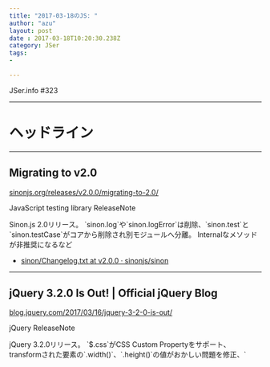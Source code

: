 ```yaml
---
title: "2017-03-18のJS: "
author: "azu"
layout: post
date : 2017-03-18T10:20:30.238Z
category: JSer
tags:
-

---
```


JSer.info #323

----

<h1 class="site-genre">ヘッドライン</h1>

----

## Migrating to v2.0
[sinonjs.org/releases/v2.0.0/migrating-to-2.0/](http://sinonjs.org/releases/v2.0.0/migrating-to-2.0/ "Migrating to v2.0")
<p class="jser-tags jser-tag-icon"><span class="jser-tag">JavaScript</span> <span class="jser-tag">testing</span> <span class="jser-tag">library</span> <span class="jser-tag">ReleaseNote</span></p>
Sinon.js 2.0リリース。
`sinon.log`や`sinon.logError`は削除、`sinon.test`と`sinon.testCase`がコアから削除され別モジュールへ分離。
Internalなメソッドが非推奨になるなど

- [sinon/Changelog.txt at v2.0.0 · sinonjs/sinon](https://github.com/sinonjs/sinon/blob/v2.0.0/Changelog.txt "sinon/Changelog.txt at v2.0.0 · sinonjs/sinon")

----

## jQuery 3.2.0 Is Out! | Official jQuery Blog
[blog.jquery.com/2017/03/16/jquery-3-2-0-is-out/](https://blog.jquery.com/2017/03/16/jquery-3-2-0-is-out/ "jQuery 3.2.0 Is Out! | Official jQuery Blog")
<p class="jser-tags jser-tag-icon"><span class="jser-tag">jQuery</span> <span class="jser-tag">ReleaseNote</span></p>
jQuery 3.2.0リリース。
`$.css`がCSS Custom Propertyをサポート、transformされた要素の`.width()`、`.height()`の値がおかしい問題を修正、`<template>`要素をサポートなど


----

## Release react-router@4.0.0: Publish · ReactTraining/react-router
[github.com/ReactTraining/react-router/releases/tag/react-router%404.0.0](https://github.com/ReactTraining/react-router/releases/tag/react-router%404.0.0 "Release react-router@4.0.0: Publish · ReactTraining/react-router")
<p class="jser-tags jser-tag-icon"><span class="jser-tag">React</span> <span class="jser-tag">ReleaseNote</span> <span class="jser-tag">library</span></p>
React Router 4.0.0リリース。
書き直されたバージョンであり、既存のものとは互換性がないためマイグレーションガイドは用意されていない。

- https://github.com/ReactTraining/react-router/tree/v4.0.0-beta.8#why-a-major-version-bump

- [Migration guide v3 -&gt; v4 or changelog? · Issue #4738 · ReactTraining/react-router](https://github.com/ReactTraining/react-router/issues/4738 "Migration guide v3 -&amp;gt; v4 or changelog? · Issue #4738 · ReactTraining/react-router")
- [v4 FAQ](https://github.com/ReactTraining/react-router/tree/v4.0.0-beta.8#why-a-major-version-bump "v4 FAQ")
- [react-router@v4対応したので雑に晒す - Qiita](http://qiita.com/Jey/items/dae2074427547e63569b "react-router@v4対応したので雑に晒す - Qiita")

----

## Release v0.42.0 · facebook/flow
[github.com/facebook/flow/releases/tag/v0.42.0](https://github.com/facebook/flow/releases/tag/v0.42.0 "Release v0.42.0 · facebook/flow")
<p class="jser-tags jser-tag-icon"><span class="jser-tag">flowtype</span> <span class="jser-tag">ReleaseNote</span></p>
Flow 0.42.0リリース。
Object type spread `type TypeB = { ...TypeA }` の追加。`flow ide`コマンドの追加など


----
<h1 class="site-genre">アーティクル</h1>

----

## Testing Service Workers – Dev Channel – Medium
[medium.com/dev-channel/testing-service-workers-318d7b016b19](https://medium.com/dev-channel/testing-service-workers-318d7b016b19 "Testing Service Workers – Dev Channel – Medium")
<p class="jser-tags jser-tag-icon"><span class="jser-tag">ServiceWorker</span> <span class="jser-tag">testing</span></p>
ServiceWorkerのスクリプトに対するユニットテストについて。
Tests in SW、イベントのエミュレート、Push Eventのテストについてなど


----

## ES6 Proxy をつかって堅牢なオブジェクトをつくるTips
[aloerina01.github.io/javascript/2017/03/14/1.html](https://aloerina01.github.io/javascript/2017/03/14/1.html "ES6 Proxy をつかって堅牢なオブジェクトをつくるTips")
<p class="jser-tags jser-tag-icon"><span class="jser-tag">JavaScript</span></p>
ES2015 Proxyを使ったImmutableやSingletonなどを例にした、オブジェクトの拡張方法について。
ProxyのtrapやReflect APIについて


----

## EnzymeでReactコンポーネントのテストを書こう - DMM.comラボエンジニアブログ
[labotech.dmm.com/entry/2017/03/07/180449](http://labotech.dmm.com/entry/2017/03/07/180449 "EnzymeでReactコンポーネントのテストを書こう - DMM.comラボエンジニアブログ")
<p class="jser-tags jser-tag-icon"><span class="jser-tag">React</span> <span class="jser-tag">testing</span> <span class="jser-tag">tutorial</span> <span class="jser-tag">article</span></p>
Enzymeを使ったReactコンポーネントのテスト方法について


----

## Background Tabs in Chrome 57  |  Web  |  Google Developers
[developers.google.com/web/updates/2017/03/background\_tabs](https://developers.google.com/web/updates/2017/03/background_tabs "Background Tabs in Chrome 57  |  Web  |  Google Developers")
<p class="jser-tags jser-tag-icon"><span class="jser-tag">Chrome</span></p>
Chromeのバックグラウンドタブにおける制限について。 
Chrome 57からは、timerやrequestAnimationFrameに加えて、budget-basedの制限が加わる。
バックグラウンドにいるかはPage visibility APIで判定できる。 テスト時などは`--disable-background-timer-throttling`のフラグで無効化できる。


----

## AlminでFluxアーキテクチャをやってみる | Web Scratch
[efcl.info/2017/03/17/almin-introduction/](http://efcl.info/2017/03/17/almin-introduction/ "AlminでFluxアーキテクチャをやってみる | Web Scratch")
<p class="jser-tags jser-tag-icon"><span class="jser-tag">JavaScript</span> <span class="jser-tag">redux</span> <span class="jser-tag">Flux</span> <span class="jser-tag">library</span> <span class="jser-tag">tutorial</span></p>
Alminを使ってカウンターアプリを書きながら、どのようにFlux的な一方通行のデータフローを行うかについての記事。
開発用のロガーやブラウザ拡張との連携について


----
<h1 class="site-genre">スライド、動画関係</h1>

----

## Internels Vue.js - 算出プロパティはどうやって動いているか
[kitak.github.io/slides/170316-vue-meetup/#](https://kitak.github.io/slides/170316-vue-meetup/# "Internels Vue.js - 算出プロパティはどうやって動いているか")
<p class="jser-tags jser-tag-icon"><span class="jser-tag">slide</span> <span class="jser-tag">Vue</span></p>
Vue.jsのcomputed propertyの変更検知の仕組みについてのスライド


----

## React Conf 2017 - YouTube
[www.youtube.com/playlist?list&#x3D;PLb0IAmt7-GS3fZ46IGFirdqKTIxlws7e0](http://www.youtube.com/playlist?list&#x3D;PLb0IAmt7-GS3fZ46IGFirdqKTIxlws7e0 "React Conf 2017 - YouTube")
<p class="jser-tags jser-tag-icon"><span class="jser-tag">React</span> <span class="jser-tag">video</span> <span class="jser-tag">まとめ</span></p>
React Conf 2017の動画が公開された

- [React Conf 2017](http://conf.reactjs.org/ "React Conf 2017")

----
<h1 class="site-genre">サイト、サービス、ドキュメント</h1>

----

## VulcanJS: The full-stack React+GraphQL framework
[vulcanjs.org/](http://vulcanjs.org/ "VulcanJS: The full-stack React+GraphQL framework")
<p class="jser-tags jser-tag-icon"><span class="jser-tag">React</span> <span class="jser-tag">GraphQL</span> <span class="jser-tag">library</span></p>
React+GraphQLなフルスタックフレームワーク。
元々React+MeteorのTelscopeだったもの。

- [Vulcan: A New Direction For Telescope – VulcanJS – Medium](https://medium.com/vulcanjs/vulcan-a-new-direction-for-telescope-93df1f8712f3#.w9qocegs0 "Vulcan: A New Direction For Telescope – VulcanJS – Medium")

----

## rstacruz/webpack-tricks: Tips and tricks in using Webpack
[github.com/rstacruz/webpack-tricks](https://github.com/rstacruz/webpack-tricks "rstacruz/webpack-tricks: Tips and tricks in using Webpack")
<p class="jser-tags jser-tag-icon"><span class="jser-tag">webpack</span> <span class="jser-tag">Tips</span> <span class="jser-tag">document</span></p>
webpackを使ったファイルサイズの削減やビルドの設定、開発向け/本番向けの設定などのTipsをまとめたドキュメント


----
<h1 class="site-genre">ソフトウェア、ツール、ライブラリ関係</h1>

----

## thejameskyle/react-loadable: A higher order component for loading components with promises.
[github.com/thejameskyle/react-loadable](https://github.com/thejameskyle/react-loadable "thejameskyle/react-loadable: A higher order component for loading components with promises.")
<p class="jser-tags jser-tag-icon"><span class="jser-tag">React</span> <span class="jser-tag">library</span></p>
初期表示までにのローディングを扱う高階関数のReactコンポーネント。 Promiseが解決されるまでのローディングやエラー表示を行う

- [Introducing React Loadable – Medium](https://medium.com/@thejameskyle/react-loadable-2674c59de178 "Introducing React Loadable – Medium")

----

## smelukov/webpack-runtime-analyzer: Webpack 1.x/2.x plugin for analyzing internal processes, state and structure of bundles.
[github.com/smelukov/webpack-runtime-analyzer](https://github.com/smelukov/webpack-runtime-analyzer "smelukov/webpack-runtime-analyzer: Webpack 1.x/2.x plugin for analyzing internal processes, state and structure of bundles.")
<p class="jser-tags jser-tag-icon"><span class="jser-tag">webpack</span> <span class="jser-tag">Tools</span></p>
webpackでビルドしたファイルのstateや構造をビジュアライズするwebpack plugin。
モジュール、依存関係グラフ、ファイルサイズなど


----

## FranckFreiburger/module-invalidate: Invalidate node.js modules loaded through require()
[github.com/FranckFreiburger/module-invalidate](https://github.com/FranckFreiburger/module-invalidate "FranckFreiburger/module-invalidate: Invalidate node.js modules loaded through require()")
<p class="jser-tags jser-tag-icon"><span class="jser-tag">node.js</span> <span class="jser-tag">library</span></p>
Node.jsの`require`で読み込んだキャッシュを無効化したり、モジュール側で無効化することを宣言できるモジュール


----
<h1 class="site-genre">書籍関係</h1>

----

## SVG Animations - O'Reilly Media
[shop.oreilly.com/product/0636920045335.do](http://shop.oreilly.com/product/0636920045335.do "SVG Animations - O'Reilly Media")
<p class="jser-tags jser-tag-icon"><span class="jser-tag">SVG</span> <span class="jser-tag">animation</span></p>
SVGアニメーションについての書籍


----

## 徹底マスター JavaScriptの教科書　プログラミングの教養から、言語仕様、開発技法までが正しく身につく | 磯 博 | インターネット・Web開発 | Kindleストア | Amazon
[www.amazon.co.jp/dp/B06XNQCW7B](https://www.amazon.co.jp/dp/B06XNQCW7B "徹底マスター JavaScriptの教科書　プログラミングの教養から、言語仕様、開発技法までが正しく身につく | 磯 博 | インターネット・Web開発 | Kindleストア | Amazon")
<p class="jser-tags jser-tag-icon"><span class="jser-tag">JavaScript</span> <span class="jser-tag">book</span></p>
JavaScriptの文法や言語機能などについての書籍。
ES2015に対応している内容

- [SBクリエイティブ:徹底マスター JavaScriptの教科書](http://www.sbcr.jp/products/4797388640.html "SBクリエイティブ:徹底マスター JavaScriptの教科書")

----
